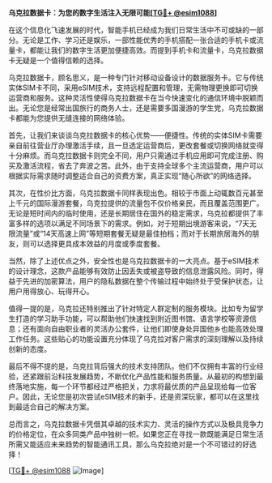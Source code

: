 **乌克拉数据卡：为您的数字生活注入无限可能[[TG💪+ @esim1088](https://t.me/s/esim1088)]**

在这个信息化飞速发展的时代，智能手机已经成为我们日常生活中不可或缺的一部分。无论是工作、学习还是娱乐，一部性能优秀的手机搭配一张合适的手机卡或流量卡，都能让我们的数字生活更加便捷高效。而提到手机卡和流量卡，乌克拉数据卡无疑是一个值得信赖的选择。

乌克拉数据卡，顾名思义，是一种专门针对移动设备设计的数据服务卡。它与传统实体SIM卡不同，采用eSIM技术，支持远程配置和管理，无需物理更换即可切换运营商和服务。这种灵活性使得乌克拉数据卡在当今快速变化的通信环境中脱颖而出。无论您是经常出国旅行的商务人士，还是需要多国漫游的学生党，乌克拉数据卡都能为您提供无缝连接的网络体验。

首先，让我们来谈谈乌克拉数据卡的核心优势——便捷性。传统的实体SIM卡需要亲自前往营业厅办理激活手续，且一旦选定运营商后，更改套餐或切换网络就变得十分麻烦。而乌克拉数据卡则完全不同，用户只需通过手机应用即可完成注册、购买及激活流程，省去了奔波之苦。此外，由于支持全球多个主流运营商，用户可以根据实际需求随时调整适合自己的资费方案，真正实现“随心所欲”的网络选择。

其次，在性价比方面，乌克拉数据卡同样表现出色。相较于市面上动辄数百元甚至上千元的国际漫游套餐，乌克拉提供的流量包不仅价格亲民，而且覆盖范围更广。无论是短时间内的临时使用，还是长期居住在国外的稳定需求，乌克拉都提供了丰富多样的选项以满足不同场景下的需求。例如，对于短期出境游客来说，“7天无限流量”或“14天高速上网”等短期套餐无疑是最佳拍档；而对于长期旅居海外的朋友，则可以选择更具成本效益的月度或季度套餐。

当然，除了上述优点之外，安全性也是乌克拉数据卡的一大亮点。基于eSIM技术的设计理念，这款产品能够有效防止因丢失或被盗导致的信息泄露风险。同时，得益于先进的加密算法，用户的隐私数据在整个传输过程中始终处于受保护状态，让用户用得放心、玩得开心。

值得一提的是，乌克拉还特别推出了针对特定人群定制的服务模块。比如专为留学生打造的学习助手功能，可以帮助他们快速找到附近图书馆、语言学校等资源信息；还有面向自由职业者的灵活办公套件，让他们即使身处异国他乡也能高效处理工作任务。这些贴心的功能设置充分体现了乌克拉对客户需求的深刻理解以及持续创新的态度。

最后不得不提的是，乌克拉背后强大的技术支持团队。他们不仅拥有丰富的行业经验，还紧跟前沿科技发展趋势，不断优化产品性能和服务质量。从最初的构想到最终落地实施，每一个环节都经过严格把关，力求将最优质的产品呈现给每一位客户。因此，无论您是初次尝试eSIM技术的新手，还是资深玩家，都可以在这里找到最适合自己的解决方案。

总而言之，乌克拉数据卡凭借其卓越的技术实力、灵活的操作方式以及极具竞争力的价格定位，在众多同类产品中独树一帜。如果您正在寻找一款既能满足日常生活所需又能适应未来趋势的智能通讯工具，那么乌克拉绝对是一个不可错过的好选择！

[[TG💪+ @esim1088](https://t.me/s/esim1088) ![Image](https://i.postimg.cc/4NQfJmqS/Snipaste-2025-05-13-00-14-12.png)]